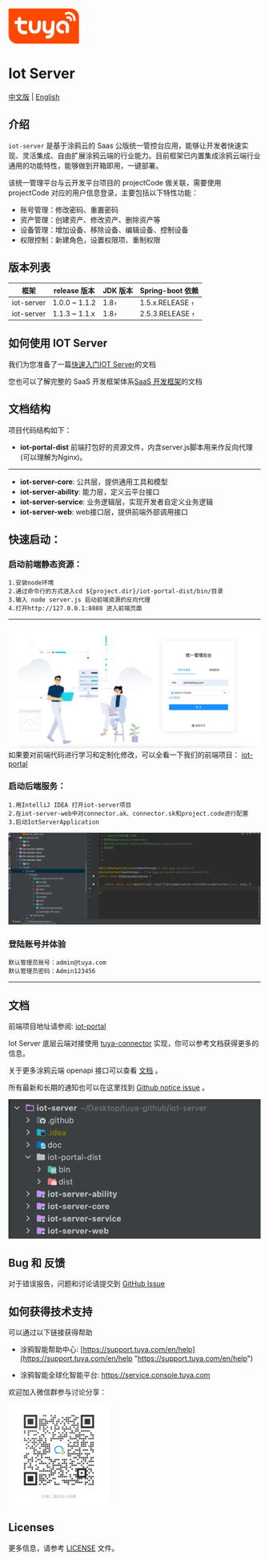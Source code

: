 
<img src="doc/images/tuya_logo.png" width="28%" height="28%" />

# Iot Server

[中文版](README_zh.md) | [English](README.md)

## 介绍
`iot-server` 是基于涂鸦云的 Saas 公版统一管控台应用，能够让开发者快速实现、灵活集成、自由扩展涂鸦云端的行业能力。目前框架已内置集成涂鸦云端行业通用的功能特性，能够做到开箱即用，一键部署。

该统一管理平台与云开发平台项目的 projectCode 做关联，需要使用 projectCode 对应的用户信息登录，主要包括以下特性功能：

* 账号管理：修改密码、重置密码
* 资产管理：创建资产、修改资产、删除资产等
* 设备管理：增加设备、移除设备、编辑设备、控制设备
* 权限控制：新建角色，设置权限项、重制权限

## 版本列表

| 框架 | release 版本 | JDK 版本 | Spring-boot 依赖 | 
| -------------- | ------------- |------------- |------------- |
| iot-server| 1.0.0 ~ 1.1.2 | 1.8`↑` |  1.5.x.RELEASE `↑` |
| iot-server| 1.1.3 ~ 1.1.x| 1.8`↑` |  2.5.3.RELEASE `↑` |

##  如何使用 IOT Server
我们为您准备了一篇[快速入门IOT Server](https://developer.tuya.com/cn/docs/iot/SaaSDevelopmentFramework_backend?id=Kaqcx9hwc9i62)的文档

您也可以了解完整的 SaaS 开发框架体系[SaaS 开发框架](https://developer.tuya.com/cn/docs/iot/SaaSDevelopmentFramework?id=Kaps8jd0mowem)的文档

## 文档结构

项目代码结构如下：

* **iot-portal-dist** 前端打包好的资源文件，内含server.js脚本用来作反向代理(可以理解为Nginx)。
---
* **iot-server-core**: 公共层，提供通用工具和模型
* **iot-server-ability**: 能力层，定义云平台接口
* **iot-server-service**: 业务逻辑层，实现开发者自定义业务逻辑
* **iot-server-web**: web接口层，提供前端外部调用接口

## 快速启动：
### 启动前端静态资源：
    1.安装node环境
    2.通过命令行的方式进入cd ${project.dir}/iot-portal-dist/bin/目录
    3.输入 node server.js 启动前端资源的反向代理
    4.打开http://127.0.0.1:8888 进入前端页面
---
![config](doc/images/iot-portal-preview-1.png)
如果要对前端代码进行学习和定制化修改，可以全看一下我们的前端项目： [iot-portal](https://github.com/tuya/iot-portal)

### 启动后端服务：
    1.用IntelliJ IDEA 打开iot-server项目
    2.在iot-server-web中对connector.ak、connector.sk和project.code进行配置
    3.启动IotServerApplication
![config](doc/images/iot-server-start.png)
### 登陆账号并体验
    默认管理员账号：admin@tuya.com
    默认管理员密码：Admin123456
---

## 文档

前端项目地址请参阅: [iot-portal](https://github.com/tuya/iot-portal)

Iot Server 底层云端对接使用 [tuya-connector](https://github.com/tuya/tuya-connector/tree/f62deb6c4738d7e80868268b29379c647798ed9c) 实现，你可以参考文档获得更多的信息。

关于更多涂鸦云端 openapi 接口可以查看 [文档](https://developer.tuya.com/cn/docs/iot/api-reference?id=Ka7qb7vhber64) 。

所有最新和长期的通知也可以在这里找到 [Github notice issue](https://github.com/tuya/iot-server/issues) 。




![config](doc/images/iot-server-structure.png)



## Bug 和 反馈
对于错误报告，问题和讨论请提交到 [GitHub Issue](https://github.com/tuya/iot-server/issues)

## 如何获得技术支持

可以通过以下链接获得帮助

* 涂鸦智能帮助中心: [https://support.tuya.com/en/help](https://support.tuya.com/en/help "https://support.tuya.com/en/help")

* 涂鸦智能全球化智能平台: [https://service.console.tuya.com ](https://service.console.tuya.com  "https://service.console.tuya.com ")

欢迎加入微信群参与讨论分享：

<img src="doc/images/discussion-group.png" width="40%" height="40%" />

## Licenses

更多信息，请参考 [LICENSE](LICENSE)  文件。